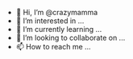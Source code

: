 - 👋 Hi, I’m @crazymamma
- 👀 I’m interested in ...
- 🌱 I’m currently learning ...
- 💞️ I’m looking to collaborate on ...
- 📫 How to reach me ...

<!---
crazymamma/crazymamma is a ✨ special ✨ repository because its `README.md` (this file) appears on your GitHub profile.
You can click the Preview link to take a look at your changes.
--->

